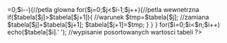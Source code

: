 <?php
//Szukalski Marek
//www.algorytm.org
//sortowanie babelkowe
 
$tabela=array('12','123','1','5','756','234','43','24');
//pamietajmy, że indeks w tabeli rozpoczyna sie od 0
//a konczy na n-1
 
$n=8; //ilosc elementow w tabeli
 
for($i=$n;$i>=0;$i--){//petla glowna      
 
for($j=0;$j<$i-1;$j++){//petla wewnetrzna
 
if($tabela[$j]>$tabela[$j+1]){ //warunek
$tmp=$tabela[$j];   //zamiana
$tabela[$j]=$tabela[$j+1];
$tabela[$j+1]=$tmp;
}
}
}
 
for($i=0;$i<$n;$i++) echo($tabela[$i].'  '); //wypisanie posortowanych wartosci tabeli
 
?>
